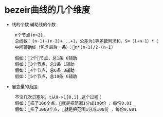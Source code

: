 # bezeir曲线的几个维度
- 线的个数 辅助线的个数
<pre>
    n个节点(n>2)，
    总线数：(n-1)+(n-2)+...+1，公差为1等差数列求和，S=（1+n-1）*（n-1）/2=n*(n-1)/2
    中间辅助线（包含最后一条）：n*(n-1)/2-(n-1)

    假如：2个节点，总1条 0辅助
    假如：3个节点，总3条 1辅助
    假如：4个节点，总6条 3辅助
    假如：5个节点，总10条 6辅助
</pre>
    
- 自变量的范围
<pre>
    不论几次贝塞尔，t从0->1[0,1],这个过程：
    假如：描了100个点，就是把范围1分成100份 ，每份0.01
    假如：描了1000个点，就是把范围1分成100份 ，每份0.001
</pre>